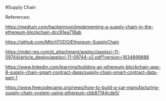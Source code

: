 #Supply Chain

References:

https://medium.com/hackernoon/implementing-a-supply-chain-in-the-ethereum-blockchain-dcc91ea718ab

https://github.com/MitchTODO/Ethereum-SupplyChain

https://mdpi-res.com/d_attachment/applsci/applsci-11-09744/article_deploy/applsci-11-09744-v2.pdf?version=1634899888

https://www.linkedin.com/learning/building-an-ethereum-blockchain-app-8-supply-chain-smart-contract-dapp/supply-chain-smart-contract-data-part-1

https://www.freecodecamp.org/news/how-to-build-a-car-manufacturing-supply-chain-system-using-ethereum-cbb87144cde5/
